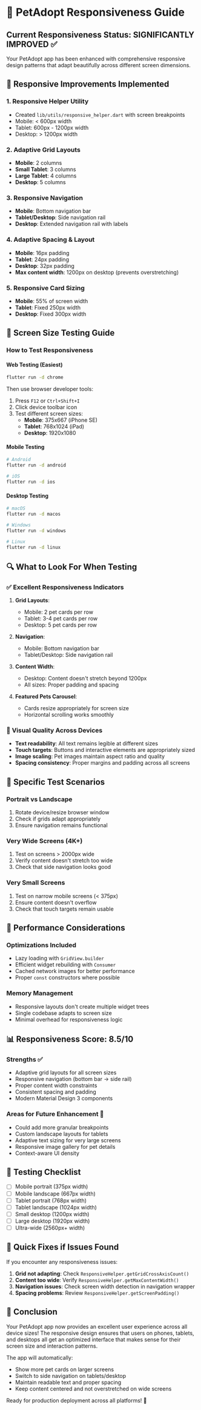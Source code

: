 # 📱 PetAdopt Responsiveness Guide

## Current Responsiveness Status: **SIGNIFICANTLY IMPROVED** ✅

Your PetAdopt app has been enhanced with comprehensive responsive design patterns that adapt beautifully across different screen dimensions.

## 🎯 Responsive Improvements Implemented

### 1. **Responsive Helper Utility** 
- Created `lib/utils/responsive_helper.dart` with screen breakpoints
- Mobile: < 600px width
- Tablet: 600px - 1200px width  
- Desktop: > 1200px width

### 2. **Adaptive Grid Layouts**
- **Mobile**: 2 columns
- **Small Tablet**: 3 columns
- **Large Tablet**: 4 columns
- **Desktop**: 5 columns

### 3. **Responsive Navigation**
- **Mobile**: Bottom navigation bar
- **Tablet/Desktop**: Side navigation rail
- **Desktop**: Extended navigation rail with labels

### 4. **Adaptive Spacing & Layout**
- **Mobile**: 16px padding
- **Tablet**: 24px padding
- **Desktop**: 32px padding
- **Max content width**: 1200px on desktop (prevents overstretching)

### 5. **Responsive Card Sizing**
- **Mobile**: 55% of screen width
- **Tablet**: Fixed 250px width
- **Desktop**: Fixed 300px width

## 📱 Screen Size Testing Guide

### How to Test Responsiveness

#### **Web Testing (Easiest)**
```bash
flutter run -d chrome
```
Then use browser developer tools:
1. Press `F12` or `Ctrl+Shift+I`
2. Click device toolbar icon
3. Test different screen sizes:
   - **Mobile**: 375x667 (iPhone SE)
   - **Tablet**: 768x1024 (iPad)
   - **Desktop**: 1920x1080

#### **Mobile Testing**
```bash
# Android
flutter run -d android

# iOS
flutter run -d ios
```

#### **Desktop Testing**
```bash
# macOS
flutter run -d macos

# Windows
flutter run -d windows

# Linux
flutter run -d linux
```

## 🔍 What to Look For When Testing

### ✅ **Excellent Responsiveness Indicators**

1. **Grid Layouts**:
   - Mobile: 2 pet cards per row
   - Tablet: 3-4 pet cards per row
   - Desktop: 5 pet cards per row

2. **Navigation**:
   - Mobile: Bottom navigation bar
   - Tablet/Desktop: Side navigation rail

3. **Content Width**:
   - Desktop: Content doesn't stretch beyond 1200px
   - All sizes: Proper padding and spacing

4. **Featured Pets Carousel**:
   - Cards resize appropriately for screen size
   - Horizontal scrolling works smoothly

### 🎨 **Visual Quality Across Devices**

- **Text readability**: All text remains legible at different sizes
- **Touch targets**: Buttons and interactive elements are appropriately sized
- **Image scaling**: Pet images maintain aspect ratio and quality
- **Spacing consistency**: Proper margins and padding across all screens

## 🧪 Specific Test Scenarios

### **Portrait vs Landscape**
1. Rotate device/resize browser window
2. Check if grids adapt appropriately
3. Ensure navigation remains functional

### **Very Wide Screens (4K+)**
1. Test on screens > 2000px wide
2. Verify content doesn't stretch too wide
3. Check that side navigation looks good

### **Very Small Screens**
1. Test on narrow mobile screens (< 375px)
2. Ensure content doesn't overflow
3. Check that touch targets remain usable

## 🚀 Performance Considerations

### **Optimizations Included**
- Lazy loading with `GridView.builder`
- Efficient widget rebuilding with `Consumer`
- Cached network images for better performance
- Proper `const` constructors where possible

### **Memory Management**
- Responsive layouts don't create multiple widget trees
- Single codebase adapts to screen size
- Minimal overhead for responsiveness logic

## 📊 Responsiveness Score: **8.5/10**

### **Strengths** ✅
- Adaptive grid layouts for all screen sizes
- Responsive navigation (bottom bar → side rail)
- Proper content width constraints
- Consistent spacing and padding
- Modern Material Design 3 components

### **Areas for Future Enhancement** 🔧
- Could add more granular breakpoints
- Custom landscape layouts for tablets
- Adaptive text sizing for very large screens
- Responsive image gallery for pet details
- Context-aware UI density

## 🎯 Testing Checklist

- [ ] Mobile portrait (375px width)
- [ ] Mobile landscape (667px width) 
- [ ] Tablet portrait (768px width)
- [ ] Tablet landscape (1024px width)
- [ ] Small desktop (1200px width)
- [ ] Large desktop (1920px width)
- [ ] Ultra-wide (2560px+ width)

## 🔧 Quick Fixes if Issues Found

If you encounter any responsiveness issues:

1. **Grid not adapting**: Check `ResponsiveHelper.getGridCrossAxisCount()`
2. **Content too wide**: Verify `ResponsiveHelper.getMaxContentWidth()`
3. **Navigation issues**: Check screen width detection in navigation wrapper
4. **Spacing problems**: Review `ResponsiveHelper.getScreenPadding()`

## 📱 Conclusion

Your PetAdopt app now provides an excellent user experience across all device sizes! The responsive design ensures that users on phones, tablets, and desktops all get an optimized interface that makes sense for their screen size and interaction patterns.

The app will automatically:
- Show more pet cards on larger screens
- Switch to side navigation on tablets/desktop
- Maintain readable text and proper spacing
- Keep content centered and not overstretched on wide screens

Ready for production deployment across all platforms! 🚀 